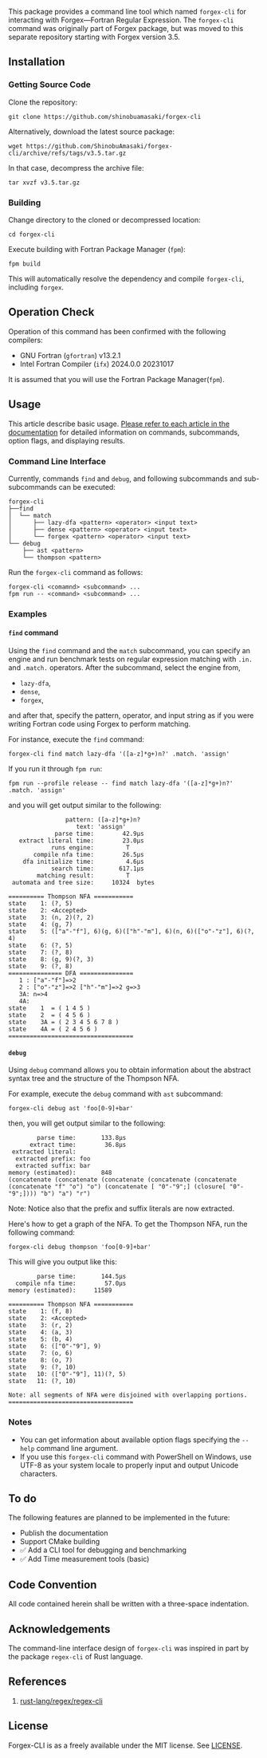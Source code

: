 This package provides a command line tool which named `forgex-cli` for interacting with Forgex—Fortran Regular Expression. The `forgex-cli` command was originally part of Forgex package, but was moved to this separate repository starting with Forgex version 3.5.

## Installation

### Getting Source Code

Clone the repository:

```shell
git clone https://github.com/shinobuamasaki/forgex-cli
```

Alternatively, download the latest source package:

```shell
wget https://github.com/ShinobuAmasaki/forgex-cli/archive/refs/tags/v3.5.tar.gz
```

In that case, decompress the archive file:

```shell
tar xvzf v3.5.tar.gz
```

### Building

Change directory to the cloned or decompressed location:

```shell
cd forgex-cli
```

Execute building with Fortran Package Manager (`fpm`):

```shell 
fpm build
```

This will automatically resolve the dependency and compile `forgex-cli`, including `forgex`.


## Operation Check

Operation of this command has been confirmed with the following compilers:

- GNU Fortran (`gfortran`) v13.2.1
- Intel Fortran Compiler (`ifx`) 2024.0.0 20231017

It is assumed that you will use the Fortran Package Manager(`fpm`).

## Usage

This article describe basic usage. [Please refer to each article in the documentation](https://shinobuamasaki.github.io/forgex-cli/page/index.html) for detailed information on commands, subcommands, option flags, and displaying results.

### Command Line Interface

Currently, commands `find` and `debug`,  and following subcommands and sub-subcommands can be executed:

```
forgex-cli
├──find
│  └── match
│      ├── lazy-dfa <pattern> <operator> <input text>
│      ├── dense <pattern> <operator> <input text>
│      └── forgex <pattern> <operator> <input text>
└── debug
    ├── ast <pattern>
    └── thompson <pattern>
```

Run the `forgex-cli` command as follows:

```
forgex-cli <comamnd> <subcommand> ...
fpm run -- <command> <subcommand> ...
```

### Examples

#### `find` command 

Using the `find` command and the `match` subcommand, you can specify an engine and run benchmark tests on regular expression matching with `.in.` and `.match.` operators.
After the subcommand, select the engine from,

- `lazy-dfa`,
- `dense`,
- `forgex`,

and after that, specify the pattern, operator, and input string as if you were writing Fortran code using Forgex to perform matching.

For instance, execute the `find` command:

```shell
forgex-cli find match lazy-dfa '([a-z]*g+)n?' .match. 'assign'
```

If you run it through `fpm run`:

```shell
fpm run --profile release -- find match lazy-dfa '([a-z]*g+)n?' .match. 'assign'
```

and you will get output similar to the following:

<div class="none-highlight-user">

```
                pattern: ([a-z]*g+)n?
                   text: 'assign'
             parse time:        42.9μs
   extract literal time:        23.0μs
            runs engine:         T
       compile nfa time:        26.5μs
    dfa initialize time:         4.6μs
            search time:       617.1μs
        matching result:         T
 automata and tree size:     10324  bytes

========== Thompson NFA ===========
state    1: (?, 5)
state    2: <Accepted>
state    3: (n, 2)(?, 2)
state    4: (g, 7)
state    5: (["a"-"f"], 6)(g, 6)(["h"-"m"], 6)(n, 6)(["o"-"z"], 6)(?, 4)
state    6: (?, 5)
state    7: (?, 8)
state    8: (g, 9)(?, 3)
state    9: (?, 8)
=============== DFA ===============
   1 : ["a"-"f"]=>2
   2 : ["o"-"z"]=>2 ["h"-"m"]=>2 g=>3
   3A: n=>4
   4A:
state    1  = ( 1 4 5 )
state    2  = ( 4 5 6 )
state    3A = ( 2 3 4 5 6 7 8 )
state    4A = ( 2 4 5 6 )
===================================
```

</div>

#### `debug`

Using `debug` command allows you to obtain information about the abstract syntax tree and the structure of the Thompson NFA.

For example, execute the `debug` command with `ast` subcommand:

```shell
forgex-cli debug ast 'foo[0-9]+bar'
```

then, you will get output similar to the following: 

<div class="none-highlight-user">

```
        parse time:       133.8μs
      extract time:        36.8μs
 extracted literal:
  extracted prefix: foo
  extracted suffix: bar
memory (estimated):       848
(concatenate (concatenate (concatenate (concatenate (concatenate (concatenate "f" "o") "o") (concatenate [ "0"-"9";] (closure[ "0"-"9";]))) "b") "a") "r")
```

</div>

Note: Notice also that the prefix and suffix literals are now extracted.



Here's how to get a graph of the NFA. To get the Thompson NFA, run the following command:

```shell
forgex-cli debug thompson 'foo[0-9]+bar'
```

This will give you output like this:

```
        parse time:       144.5μs
  compile nfa time:        57.0μs
memory (estimated):     11589

========== Thompson NFA ===========
state    1: (f, 8)
state    2: <Accepted>
state    3: (r, 2)
state    4: (a, 3)
state    5: (b, 4)
state    6: (["0"-"9"], 9)
state    7: (o, 6)
state    8: (o, 7)
state    9: (?, 10)
state   10: (["0"-"9"], 11)(?, 5)
state   11: (?, 10)

Note: all segments of NFA were disjoined with overlapping portions.
===================================
```

### Notes

- You can get information about available option flags specifying the `--help` command line argument.
- If you use this `forgex-cli` command with PowerShell on Windows, use UTF-8 as your system locale to properly input and output Unicode characters.

## To do

The following features are planned to be implemented in the future:

- Publish the documentation
- Support CMake building
- ✅️ Add a CLI tool for debugging and benchmarking
- ✅️ Add Time measurement tools (basic)

## Code Convention

All code contained herein shall be written with a three-space indentation.

## Acknowledgements

The command-line interface design of `forgex-cli` was inspired in part by the package `regex-cli` of Rust language.

## References

1. [rust-lang/regex/regex-cli](https://github.com/rust-lang/regex/tree/master/regex-cli)

## License
Forgex-CLI is as a freely available under the MIT license. See [LICENSE](https://github.com/ShinobuAmasaki/forgex-cli/blob/main/LICENSE).
